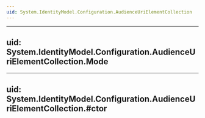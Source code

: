 ```yaml
---
uid: System.IdentityModel.Configuration.AudienceUriElementCollection
---
```


---
uid: System.IdentityModel.Configuration.AudienceUriElementCollection.Mode
---

---
uid: System.IdentityModel.Configuration.AudienceUriElementCollection.#ctor
---

